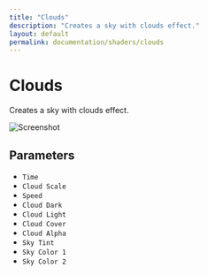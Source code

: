 ```yaml
---
title: "Clouds"
description: "Creates a sky with clouds effect."
layout: default
permalink: documentation/shaders/clouds
---
```


# Clouds

Creates a sky with clouds effect.

![Screenshot](/documentation/shaders/Generate/clouds/screenshot.jpg)

## Parameters

* `Time`
* `Cloud Scale`
* `Speed`
* `Cloud Dark`
* `Cloud Light`
* `Cloud Cover`
* `Cloud Alpha`
* `Sky Tint`
* `Sky Color 1`
* `Sky Color 2`
